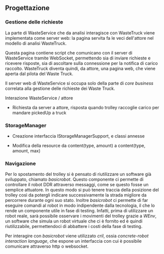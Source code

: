 ## Progettazione

### Gestione delle richieste

La parte di WasteService che da analisi interagisce con WasteTruck viene implementata come server web: la pagina servita fa le veci dell'attore nel modello di analisi WasteTruck.

Questa pagina contiene script che comunicano con il server di WasteService tramite WebSocket, permettendo sia di inviare richieste e ricevere risposte, sia di ascoltare sulla connessione per la notifica di carico raccolto. WasteTruck diventa quindi, da attore, una pagina web, che viene aperta dal pilota del Waste Truck. 

Il server web di WasteService si occupa solo della parte di *core business* correlata alla gestione delle richieste dei Waste Truck.

Interazione WasteService / attore
- Richiesta da server a attore, risposta quando trolley raccoglie carico per mandare pickedUp a truck

### StorageManager

- Creazione interfaccia IStorageManagerSupport, e classi annesse

- Modifica della resource da content(type, amount) a content(type, amount, max)

### Navigazione

Per lo spostamento del trolley si è pensato di riutilizzare un software già
sviluppato, chiamato _basicrobot_. Questo componente ci permette di controllare
il robot DDR attraverso messaggi, come se questo fosse un semplice attuatore. In
questo modo si può tenere traccia della posizione del trolley così da potergli
indicare successivamente la strada migliore da percorrere durante ogni suo
stato.
Inoltre _basicrobot_ ci permette di far eseguire comandi al robot in modo
indipendente dalla tecnologia, il che lo rende un componente utile in fase di
testing. Infatti, prima di utilizzare un robot reale, sarà possibile osservare i
movimenti del trolley grazie a _WEnv_, un software che simula un robot virtuale
che ci è fornito ed è quindi riutilizzabile, permettendoci di abbattere i costi
della fase di testing.

Per interagire con _basicrobot_ viene utilizzato _cril_, ossia _concrete-robot
interaction language_, che espone un interfaccia con cui è possibile comunicare
attraverso http o websocket.
